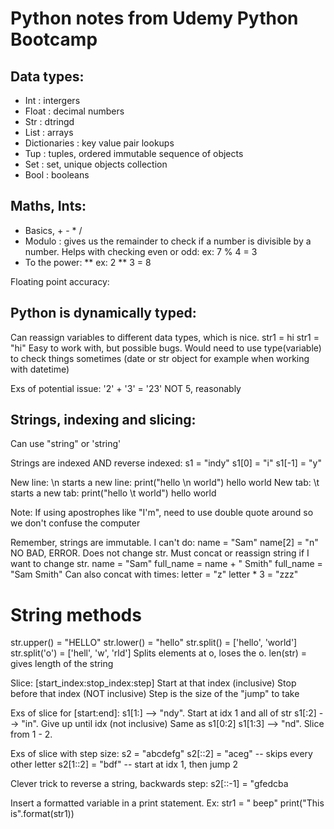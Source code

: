 
# Python notes from Udemy Python Bootcamp

## Data types:
- Int : intergers
- Float : decimal numbers 
- Str : dtringd
- List : arrays 
- Dictionaries : key value pair lookups
- Tup : tuples, ordered immutable sequence of objects
- Set : set, unique objects collection
- Bool : booleans

## Maths, Ints:
- Basics, + - * /
- Modulo : gives us the remainder to check if a number is divisible by a number. Helps with checking even or odd: 
    ex: 7 % 4 = 3
- To the power: **
    ex: 2 ** 3 = 8

Floating point accuracy:

## Python is dynamically typed:
Can reassign variables to different data types, which is nice. 
    str1 = hi
    str1 = "hi"
Easy to work with, but possible bugs. Would need to use type(variable) to check things sometimes (date or str object for example when working with datetime)

Exs of potential issue:
    '2' + '3' = '23' NOT 5, reasonably 

## Strings, indexing and slicing: 

Can use "string" or 'string'

Strings are indexed AND reverse indexed:
    s1 = "indy"
    s1[0] = "i"
    s1[-1] = "y"

New line: \n starts a new line:
    print("hello \n world")
        hello
        world
New tab: \t starts a new tab:
    print("hello \t world")
        hello   world

Note: If using apostrophes like "I'm", need to use double quote around so we don't confuse the computer

Remember, strings are immutable. I can't do:
    name = "Sam"
    name[2] = "n" NO BAD, ERROR. Does not change str. 
Must concat or reassign string if I want to change str. 
    name = "Sam"
    full_name = name + " Smith"
    full_name = "Sam Smith"
Can also concat with times:
    letter = "z"
    letter * 3 = "zzz"

# String methods
str.upper() = "HELLO" 
str.lower() = "hello"
str.split() = ['hello', 'world']
    str.split('o') = ['hell', 'w', 'rld'] 
        Splits elements at o, loses the o. 
len(str) = gives length of the string

Slice: [start_index:stop_index:step]
    Start at that index (inclusive)
    Stop before that index (NOT inclusive)
    Step is the size of the "jump" to take

Exs of slice for [start:end]:
    s1[1:] --> "ndy". Start at idx 1 and all of str
    s1[:2] --> "in". Give up until idx (not inclusive)
        Same as s1[0:2]
    s1[1:3] --> "nd". Slice from 1 - 2. 

Exs of slice with step size:
    s2 = "abcdefg"
    s2[::2] = "aceg" -- skips every other letter
    s2[1::2] = "bdf" -- start at idx 1, then jump 2

Clever trick to reverse a string, backwards step:
    s2[::-1] = "gfedcba

Insert a formatted variable in a print statement. 
Ex:
    str1 = " beep"
    print("This is".format(str1))


